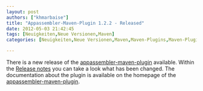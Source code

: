 ```yaml
---
layout: post
authors: ["khmarbaise"]
title: "Appassembler-Maven-Plugin 1.2.2 - Released"
date: 2012-05-03 21:42:45
tags: [Neuigkeiten,Neue Versionen,Maven]
categories: [Neuigkeiten,Neue Versionen,Maven,Maven-Plugins,Maven-Plugin-Releases]

---
```

There is a new release of the [appassembler-maven-plugin](https://maven.40175.n5.nabble.com/ANN-Appassembler-Maven-Plugin-1-2-2-Released-td5684091.html) available. 
Within the [Release notes](https://jira.codehaus.org/secure/ReleaseNote.jspa?projectId=11780&version=18395) you can take a look what has been changed. 
The documentation about the plugin is available on the homepage of the [appassembler-maven-plugin](http://mojo.codehaus.org/appassembler/appassembler-maven-plugin/).

